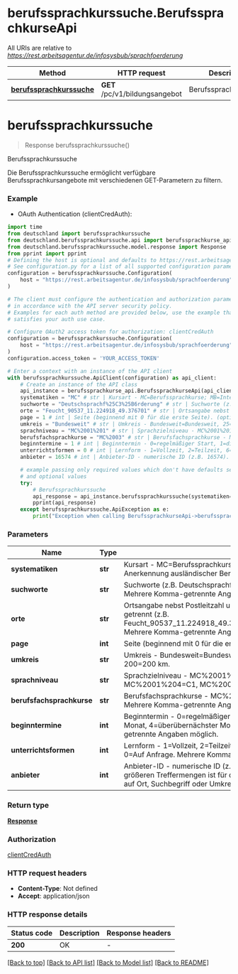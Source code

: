 # berufssprachkurssuche.BerufssprachkurseApi

All URIs are relative to *https://rest.arbeitsagentur.de/infosysbub/sprachfoerderung*

Method | HTTP request | Description
------------- | ------------- | -------------
[**berufssprachkurssuche**](BerufssprachkurseApi.md#berufssprachkurssuche) | **GET** /pc/v1/bildungsangebot | Berufssprachkurssuche


# **berufssprachkurssuche**
> Response berufssprachkurssuche()

Berufssprachkurssuche

Die Berufssprachkurssuche ermöglicht verfügbare Berufssprachkursangebote mit verschiedenen GET-Parametern zu filtern.

### Example

* OAuth Authentication (clientCredAuth):

```python
import time
from deutschland import berufssprachkurssuche
from deutschland.berufssprachkurssuche.api import berufssprachkurse_api
from deutschland.berufssprachkurssuche.model.response import Response
from pprint import pprint
# Defining the host is optional and defaults to https://rest.arbeitsagentur.de/infosysbub/sprachfoerderung
# See configuration.py for a list of all supported configuration parameters.
configuration = berufssprachkurssuche.Configuration(
    host = "https://rest.arbeitsagentur.de/infosysbub/sprachfoerderung"
)

# The client must configure the authentication and authorization parameters
# in accordance with the API server security policy.
# Examples for each auth method are provided below, use the example that
# satisfies your auth use case.

# Configure OAuth2 access token for authorization: clientCredAuth
configuration = berufssprachkurssuche.Configuration(
    host = "https://rest.arbeitsagentur.de/infosysbub/sprachfoerderung"
)
configuration.access_token = 'YOUR_ACCESS_TOKEN'

# Enter a context with an instance of the API client
with berufssprachkurssuche.ApiClient(configuration) as api_client:
    # Create an instance of the API class
    api_instance = berufssprachkurse_api.BerufssprachkurseApi(api_client)
    systematiken = "MC" # str | Kursart - MC=Berufssprachkurse; MB=Integrationskurse; A8 = Bildungsangebote Migration; MQ = Anerkennung ausländischer Berufsabschlüsse. (optional)
    suchworte = "Deutschsprachf%25C3%25B6rderung" # str | Suchworte (z.B. Deutschsprachf%25C3%25B6rderung,Berufsbezogener%2520Englischkurs). Mehrere Komma-getrennte Angaben möglich. (optional)
    orte = "Feucht_90537_11.224918_49.376701" # str | Ortsangabe nebst Postleitzahl und Koordinaten (longitude und latitude) jeweils durch Unterstriche getrennt (z.B. Feucht_90537_11.224918_49.376701,N%C3%BCrnberg;%20Mittelfranken_11.0753_49.4508). Mehrere Komma-getrennte Angaben möglich. (optional)
    page = 1 # int | Seite (beginnend mit 0 für die erste Seite). (optional)
    umkreis = "Bundesweit" # str | Umkreis - Bundesweit=Bundesweit, 25=25 km, 50=50 km, 100=100 km, 150=150 km, 200=200 km. (optional)
    sprachniveau = "MC%2001%201" # str | Sprachzielniveau - MC%2001%201=A2, MC%2001%202=B1, MC%2001%203=B2, MC%2001%204=C1, MC%2001%205=C2. Mehrere Komma-getrennte Angaben möglich. (optional)
    berufsfachsprachkurse = "MC%2003" # str | Berufsfachsprachkurse - MC%2002=Spezialberufskurs, MC%2003=Berufsanerkennung. Mehrere Komma-getrennte Angaben möglich. (optional)
    beginntermine = 1 # int | Beginntermin - 0=regelmäßiger Start, 1=diesen Monat, 2=nächster Monat, 3=übernächster Monat, 4=überübernächster Monat, 5=spätere Termine, 6=frühere Termine. Mehrere Komma-getrennte Angaben möglich. (optional)
    unterrichtsformen = 0 # int | Lernform - 1=Vollzeit, 2=Teilzeit, 6=Blockunterricht, 3=Wochenendveranstaltung, 5=E-Learning, 0=Auf Anfrage. Mehrere Komma-getrennte Angaben möglich. (optional)
    anbieter = 16574 # int | Anbieter-ID - numerische ID (z.B. 16574). Mehrere Komma-getrennte Angaben möglich. Bei größeren Treffermengen ist für die Verwendung des Filters nach Anbietern eine Einschränkung auf Ort, Suchbegriff oder Umkreis erforderlich. (optional)

    # example passing only required values which don't have defaults set
    # and optional values
    try:
        # Berufssprachkurssuche
        api_response = api_instance.berufssprachkurssuche(systematiken=systematiken, suchworte=suchworte, orte=orte, page=page, umkreis=umkreis, sprachniveau=sprachniveau, berufsfachsprachkurse=berufsfachsprachkurse, beginntermine=beginntermine, unterrichtsformen=unterrichtsformen, anbieter=anbieter)
        pprint(api_response)
    except berufssprachkurssuche.ApiException as e:
        print("Exception when calling BerufssprachkurseApi->berufssprachkurssuche: %s\n" % e)
```


### Parameters

Name | Type | Description  | Notes
------------- | ------------- | ------------- | -------------
 **systematiken** | **str**| Kursart - MC&#x3D;Berufssprachkurse; MB&#x3D;Integrationskurse; A8 &#x3D; Bildungsangebote Migration; MQ &#x3D; Anerkennung ausländischer Berufsabschlüsse. | [optional]
 **suchworte** | **str**| Suchworte (z.B. Deutschsprachf%25C3%25B6rderung,Berufsbezogener%2520Englischkurs). Mehrere Komma-getrennte Angaben möglich. | [optional]
 **orte** | **str**| Ortsangabe nebst Postleitzahl und Koordinaten (longitude und latitude) jeweils durch Unterstriche getrennt (z.B. Feucht_90537_11.224918_49.376701,N%C3%BCrnberg;%20Mittelfranken_11.0753_49.4508). Mehrere Komma-getrennte Angaben möglich. | [optional]
 **page** | **int**| Seite (beginnend mit 0 für die erste Seite). | [optional]
 **umkreis** | **str**| Umkreis - Bundesweit&#x3D;Bundesweit, 25&#x3D;25 km, 50&#x3D;50 km, 100&#x3D;100 km, 150&#x3D;150 km, 200&#x3D;200 km. | [optional]
 **sprachniveau** | **str**| Sprachzielniveau - MC%2001%201&#x3D;A2, MC%2001%202&#x3D;B1, MC%2001%203&#x3D;B2, MC%2001%204&#x3D;C1, MC%2001%205&#x3D;C2. Mehrere Komma-getrennte Angaben möglich. | [optional]
 **berufsfachsprachkurse** | **str**| Berufsfachsprachkurse - MC%2002&#x3D;Spezialberufskurs, MC%2003&#x3D;Berufsanerkennung. Mehrere Komma-getrennte Angaben möglich. | [optional]
 **beginntermine** | **int**| Beginntermin - 0&#x3D;regelmäßiger Start, 1&#x3D;diesen Monat, 2&#x3D;nächster Monat, 3&#x3D;übernächster Monat, 4&#x3D;überübernächster Monat, 5&#x3D;spätere Termine, 6&#x3D;frühere Termine. Mehrere Komma-getrennte Angaben möglich. | [optional]
 **unterrichtsformen** | **int**| Lernform - 1&#x3D;Vollzeit, 2&#x3D;Teilzeit, 6&#x3D;Blockunterricht, 3&#x3D;Wochenendveranstaltung, 5&#x3D;E-Learning, 0&#x3D;Auf Anfrage. Mehrere Komma-getrennte Angaben möglich. | [optional]
 **anbieter** | **int**| Anbieter-ID - numerische ID (z.B. 16574). Mehrere Komma-getrennte Angaben möglich. Bei größeren Treffermengen ist für die Verwendung des Filters nach Anbietern eine Einschränkung auf Ort, Suchbegriff oder Umkreis erforderlich. | [optional]

### Return type

[**Response**](Response.md)

### Authorization

[clientCredAuth](../README.md#clientCredAuth)

### HTTP request headers

 - **Content-Type**: Not defined
 - **Accept**: application/json


### HTTP response details

| Status code | Description | Response headers |
|-------------|-------------|------------------|
**200** | OK |  -  |

[[Back to top]](#) [[Back to API list]](../README.md#documentation-for-api-endpoints) [[Back to Model list]](../README.md#documentation-for-models) [[Back to README]](../README.md)

